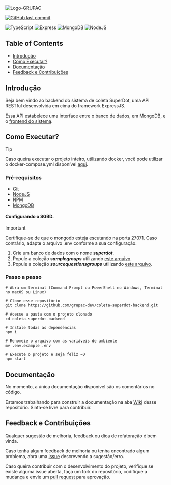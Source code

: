 ![Logo-GRUPAC](https://github.com/user-attachments/assets/2e2fd3af-70c7-4a71-bd15-a35abedd4be9)

[![GitHub last commit](https://img.shields.io/github/last-commit/grupac-dev/coleta-superdot-backend)](#)

![TypeScript](https://img.shields.io/badge/TypeScript-007ACC?style=for-the-badge&logo=typescript&logoColor=white)
![Express](https://img.shields.io/badge/express.js-%23404d59.svg?style=for-the-badge&logo=express&logoColor=%2361DAFB)
![MongoDB](https://img.shields.io/badge/MongoDB-%234ea94b.svg?style=for-the-badge&logo=mongodb&logoColor=white)
![NodeJS](https://img.shields.io/badge/node.js-6DA55F?style=for-the-badge&logo=node.js&logoColor=white)

## Table of Contents
- [Introdução](#-introduction)
- [Como Executar?](#-como-executar)
- [Documentação](#-documentacao)
- [Feedback e Contribuições](#-feedback-e-contribuicoes)

## Introdução
Seja bem vindo ao backend do sistema de coleta SuperDot, uma API RESTful desenvolvida em cima do framework ExpressJS.

Essa API estabelece uma interface entre o banco de dados, em MongoDB, e o [frontend do sistema](https://github.com/grupac-dev/coleta-superdot-frontend).

## Como Executar?
> [!TIP]
> Caso queira executar o projeto inteiro, utilizando docker, você pode utilizar o docker-compose.yml disponível [aqui](https://github.com/grupac-dev/coleta-superdot-infra).

### Pré-requisitos
- [Git](https://git-scm.com)
- [NodeJS](https://nodejs.org/en)
- [NPM](https://www.npmjs.com/)
- [MongoDB](https://www.mongodb.com/)
  
#### Configurando o SGBD.
> [!IMPORTANT]
> Certifique-se de que o mongodb esteja escutando na porta 27071. Caso contrário, adapte o arquivo .env conforme a sua configuração.

1. Crie um banco de dados com o nome ***superdot***.
2. Popule a coleção ***samplegroups*** utilizando [este arquivo](https://github.com/grupac-dev/coleta-superdot-infra/blob/master/db/populate-groups.js).
3. Popule a coleção ***sourcequestionsgroups*** utilizando [este arquivo](https://github.com/grupac-dev/coleta-superdot-infra/blob/master/db/populate-questions.js).

### Passo a passo
```shell
# Abra um terminal (Command Prompt ou PowerShell no Windows, Terminal no macOS ou Linux)

# Clone esse repositório
git clone https://github.com/grupac-dev/coleta-superdot-backend.git

# Acesse a pasta com o projeto clonado
cd coleta-superdot-backend

# Instale todas as dependências
npm i

# Renomeie o arquivo com as variáveis de ambiente
mv .env.example .env

# Execute o projeto e seja feliz =D
npm start
```

## Documentação
No momento, a única documentação disponível são os comentários no código.

Estamos trabalhando para construir a documentação na aba [Wiki](https://github.com/grupac-dev/coleta-superdot-backend/wiki) desse repositório. Sinta-se livre para contribuir.

## Feedback e Contribuições
Qualquer sugestão de melhoria, feedback ou dica de refatoração é bem vinda.

Caso tenha algum feedback de melhoria ou tenha encontrado algum problema, abra uma [issue](https://github.com/grupac-dev/coleta-superdot-backend/issues) descrevendo a sugestão/erro.

Caso queira contribuir com o desenvolvimento do projeto, verifique se existe alguma issue aberta, faça um fork do repositório, codifique a mudança e envie um [pull request](https://github.com/grupac-dev/coleta-superdot-backend/pulls) para aprovação.
